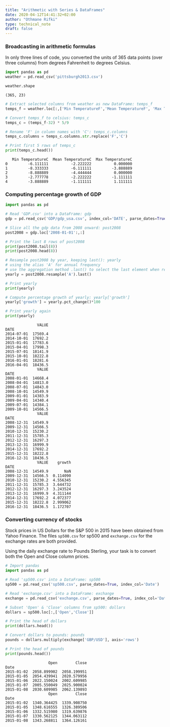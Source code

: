 ```yaml
---
title: "Arithmetic with Series & DataFrames"
date: 2020-04-12T14:41:32+02:00
author: "Othmane Rifki"
type: technical_note
draft: false
---
```

### Broadcasting in arithmetic formulas
In only three lines of code, you converted the units of 365 data points (over three columns) from degrees Fahrenheit to degrees Celsius.


```python
import pandas as pd
weather = pd.read_csv('pittsburgh2013.csv')
```


```python
weather.shape
```




    (365, 23)




```python
# Extract selected columns from weather as new DataFrame: temps_f
temps_f = weather.loc[:,['Min TemperatureF','Mean TemperatureF', 'Max TemperatureF']]

# Convert temps_f to celsius: temps_c
temps_c = (temps_f-32) * 5/9

# Rename 'F' in column names with 'C': temps_c.columns
temps_c.columns = temps_c.columns.str.replace('F','C')

# Print first 5 rows of temps_c
print(temps_c.head())
```

       Min TemperatureC  Mean TemperatureC  Max TemperatureC
    0         -6.111111          -2.222222          0.000000
    1         -8.333333          -6.111111         -3.888889
    2         -8.888889          -4.444444          0.000000
    3         -2.777778          -2.222222         -1.111111
    4         -3.888889          -1.111111          1.111111


### Computing percentage growth of GDP


```python
import pandas as pd

# Read 'GDP.csv' into a DataFrame: gdp
gdp = pd.read_csv('GDP/gdp_usa.csv', index_col='DATE', parse_dates=True)

# Slice all the gdp data from 2008 onward: post2008
post2008 = gdp.loc['2008-01-01':,:]

# Print the last 8 rows of post2008
print(post2008.tail(8))
print(post2008.head(8))

# Resample post2008 by year, keeping last(): yearly
# using the alias 'A' for annual frequency
# use the aggregation method .last() to select the last element when resampling.
yearly = post2008.resample('A').last() 

# Print yearly
print(yearly)

# Compute percentage growth of yearly: yearly['growth']
yearly['growth'] = yearly.pct_change()*100

# Print yearly again
print(yearly)
```

                  VALUE
    DATE               
    2014-07-01  17569.4
    2014-10-01  17692.2
    2015-01-01  17783.6
    2015-04-01  17998.3
    2015-07-01  18141.9
    2015-10-01  18222.8
    2016-01-01  18281.6
    2016-04-01  18436.5
                  VALUE
    DATE               
    2008-01-01  14668.4
    2008-04-01  14813.0
    2008-07-01  14843.0
    2008-10-01  14549.9
    2009-01-01  14383.9
    2009-04-01  14340.4
    2009-07-01  14384.1
    2009-10-01  14566.5
                  VALUE
    DATE               
    2008-12-31  14549.9
    2009-12-31  14566.5
    2010-12-31  15230.2
    2011-12-31  15785.3
    2012-12-31  16297.3
    2013-12-31  16999.9
    2014-12-31  17692.2
    2015-12-31  18222.8
    2016-12-31  18436.5
                  VALUE    growth
    DATE                         
    2008-12-31  14549.9       NaN
    2009-12-31  14566.5  0.114090
    2010-12-31  15230.2  4.556345
    2011-12-31  15785.3  3.644732
    2012-12-31  16297.3  3.243524
    2013-12-31  16999.9  4.311144
    2014-12-31  17692.2  4.072377
    2015-12-31  18222.8  2.999062
    2016-12-31  18436.5  1.172707


### Converting currency of stocks
Stock prices in US Dollars for the S&P 500 in 2015 have been obtained from Yahoo Finance. The files `sp500.csv` for sp500 and `exchange.csv` for the exchange rates are both provided.

Using the daily exchange rate to Pounds Sterling, your task is to convert both the Open and Close column prices.


```python
# Import pandas
import pandas as pd

# Read 'sp500.csv' into a DataFrame: sp500
sp500 = pd.read_csv('sp500.csv', parse_dates=True, index_col='Date')

# Read 'exchange.csv' into a DataFrame: exchange
exchange = pd.read_csv('exchange.csv', parse_dates=True, index_col='Date')

# Subset 'Open' & 'Close' columns from sp500: dollars
dollars = sp500.loc[:,['Open','Close']]

# Print the head of dollars
print(dollars.head())

# Convert dollars to pounds: pounds
pounds = dollars.multiply(exchange['GBP/USD'], axis='rows')

# Print the head of pounds
print(pounds.head())
```

                       Open        Close
    Date                                
    2015-01-02  2058.899902  2058.199951
    2015-01-05  2054.439941  2020.579956
    2015-01-06  2022.150024  2002.609985
    2015-01-07  2005.550049  2025.900024
    2015-01-08  2030.609985  2062.139893
                       Open        Close
    Date                                
    2015-01-02  1340.364425  1339.908750
    2015-01-05  1348.616555  1326.389506
    2015-01-06  1332.515980  1319.639876
    2015-01-07  1330.562125  1344.063112
    2015-01-08  1343.268811  1364.126161

